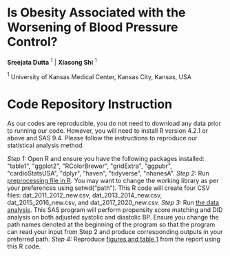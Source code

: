 Is Obesity Associated with the Worsening of Blood Pressure Control?
==============
**Sreejata Dutta** $^1$ | **Xiasong Shi** $^1$ 

$^1$ University of Kansas Medical Center, Kansas City, Kansas, USA

# Code Repository Instruction
As our codes are reproducible, you do not need to download any data prior to running our code. However, you will need to install R version 4.2.1 or above and SAS 9.4. Please follow the instructions to reproduce our statistical analysis method.

*Step 1:* Open R and ensure you have the following packages installed: "table1", "ggplot2", "RColorBrewer", "gridExtra", "ggpubr", "cardioStatsUSA", "dplyr", "haven", "tidyverse", "nhanesA".
*Step 2:* Run [preprocessing file in R](ENAR-DataFest_DataPreprocessing.R). You may want to change the working library as per your preferences using setwd("path"). This R code will create four CSV files: dat_2011_2012_new.csv, dat_2013_2014_new.csv, dat_2015_2016_new.csv, and dat_2017_2020_new.csv.
*Step 3:* Run [the data analysis](ENAR-DataFest_Obesity&ControlBP.sas). This SAS program will perform propensity score matching and DID analysis on both adjusted systolic and diastolic BP. Ensure you change the path names denoted at the beginning of the program so that the program can read your input from Step 2 and produce corresponding outputs in your preferred path.
*Step 4:* Reproduce [figures and table 1](<ENAR-DataFest_Tables & Graphs.R>) from the report using this R code. 
